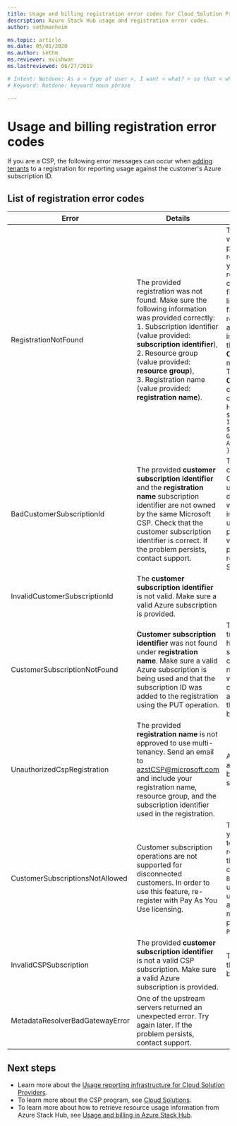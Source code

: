```yaml
---
title: Usage and billing registration error codes for Cloud Solution Providers for Azure Stack Hub 
description: Azure Stack Hub usage and registration error codes.
author: sethmanheim

ms.topic: article
ms.date: 05/01/2020
ms.author: sethm
ms.reviewer: avishwan
ms.lastreviewed: 06/27/2019

# Intent: Notdone: As a < type of user >, I want < what? > so that < why? >
# Keyword: Notdone: keyword noun phrase

---
```



# Usage and billing registration error codes

If you are a CSP, the following error messages can occur when [adding tenants](azure-stack-csp-ref-operations.md#add-tenant-to-registration) to a registration for reporting usage against the customer's Azure subscription ID.

## List of registration error codes

| Error                           | Details                                                                                                                                                                                                                                                                                                                           | Comments                                                                                                                                                                                                                                                                                                                                                                                                                                                                                                                                                                                                            |
|---------------------------------|-----------------------------------------------------------------------------------------------------------------------------------------------------------------------------------------------------------------------------------------------------------------------------------------------------------------------------------|---------------------------------------------------------------------------------------------------------------------------------------------------------------------------------------------------------------------------------------------------------------------------------------------------------------------------------------------------------------------------------------------------------------------------------------------------------------------------------------------------------------------------------------------------------------------------------------------------------------------|
| RegistrationNotFound            | The provided registration was not found. Make sure the following information was provided correctly:<br>1. Subscription identifier (value provided: **subscription identifier**),<br>2. Resource group (value provided: **resource group**),<br>3. Registration name (value provided: **registration name**).                             | This error usually occurs when the information pointing to the initial registration is not correct. If you need to verify the resource group and name of your registration, you can find it in the Azure portal, by listing all resources. If you find more than one registration resource, look at the **CloudDeploymentID** in the properties, and select the registration whose **CloudDeploymentID** matches that of your cloud. To find the **CloudDeploymentID**, you can use this PowerShell command on Azure Stack Hub:<br>`$azureStackStampInfo = Invoke-Command -Session $session -ScriptBlock { Get-AzureStackStampInformation }` |
| BadCustomerSubscriptionId       | The provided **customer subscription identifier** and the **registration name** subscription identifier are not owned by the same Microsoft CSP. Check that the customer subscription identifier is correct. If the problem persists, contact support. | This error occurs when the customer subscription is a CSP subscription, but it rolls up to a CSP partner different from the one to which the subscription used in the initial registration rolls up. This check is made to prevent a situation that would result in billing a CSP partner who is not responsible for the Azure Stack Hub used.                                                                                                                                                                                                                                                                          |
| InvalidCustomerSubscriptionId   | The **customer subscription identifier** is not valid. Make sure a valid Azure subscription is provided.                                                                                                                                                                         |                                                                                                                                                                                                                                                                                                                                                                                                                                                                                                                                                                                                                     |
| CustomerSubscriptionNotFound    | **Customer subscription identifier** was not found under **registration name**. Make sure a valid Azure subscription is being used and that the subscription ID was added to the registration using the PUT operation.                                                   | This error occurs when trying to verity that a tenant has been added to a subscription, and the customer subscription is not found to be associated with the registration. The customer has not been added to the registration, or the subscription ID has been written incorrectly.                                                                                                                                                                                                                                                                                                                                |
| UnauthorizedCspRegistration     | The provided **registration name** is not approved to use multi-tenancy. Send an email to azstCSP@microsoft.com and include your registration name, resource group, and the subscription identifier used in the registration.                                                                                    | A registration must be approved for multi-tenancy by Microsoft before you can start adding tenants to it.                                                                                                                                                                                                                                                                                                                                                                                             |
| CustomerSubscriptionsNotAllowed | Customer subscription operations are not supported for disconnected customers. In order to use this feature, re-register with Pay As You Use licensing.                                                                                                                                                                    | The registration to which you are trying to add tenants is a capacity registration; that is, when the registration was created, the parameter `BillingModel Capacity` was used. Only pay-as-you-use registrations are allowed to add tenants. You must re-register using the parameter `BillingModel PayAsYouUse`.                                                                                                                                                                                                                                                                                          |
| InvalidCSPSubscription          | The provided **customer subscription identifier** is not a valid CSP subscription. Make sure a valid Azure subscription is provided.                                                                                                                                                        | This is most likely due to the customer subscription being mistyped.                                                                                                                                                                                                                                                                                                                                                                                                                                                                                                                                        |
| MetadataResolverBadGatewayError | One of the upstream servers returned an unexpected error. Try again later. If the problem persists, contact support.                                                                                                                                                                                                |                                                                                                                                                                                                                                                                                                                                                                                                                                                                                                                                                                                                                     |

## Next steps

- Learn more about the [Usage reporting infrastructure for Cloud Solution Providers](azure-stack-csp-ref-infrastructure.md).
- To learn more about the CSP program, see [Cloud Solutions](https://partner.microsoft.com/solutions/microsoft-cloud-solutions).
- To learn more about how to retrieve resource usage information from Azure Stack Hub, see [Usage and billing in Azure Stack Hub](azure-stack-billing-and-chargeback.md).
